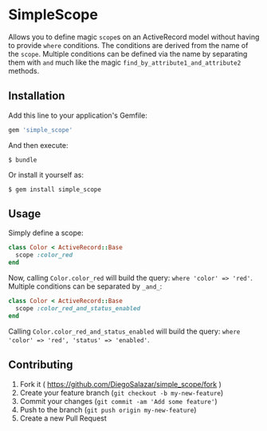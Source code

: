 # SimpleScope

Allows you to define magic `scope`s on an ActiveRecord model without having to provide `where` conditions. The conditions are derived from the name of the `scope`. Multiple conditions can be defined via the name by separating them with `and` much like the magic `find_by_attribute1_and_attribute2` methods.

## Installation

Add this line to your application's Gemfile:

```ruby
gem 'simple_scope'
```

And then execute:

    $ bundle

Or install it yourself as:

    $ gem install simple_scope

## Usage

Simply define a scope:

```ruby
class Color < ActiveRecord::Base
  scope :color_red
end
```

Now, calling `Color.color_red` will build the query: `where 'color' => 'red'`. Multiple conditions can be separated by `_and_`:

```ruby
class Color < ActiveRecord::Base
  scope :color_red_and_status_enabled
end
```

Calling `Color.color_red_and_status_enabled` will build the query: `where 'color' => 'red', 'status' => 'enabled'`.

## Contributing

1. Fork it ( https://github.com/DiegoSalazar/simple_scope/fork )
2. Create your feature branch (`git checkout -b my-new-feature`)
3. Commit your changes (`git commit -am 'Add some feature'`)
4. Push to the branch (`git push origin my-new-feature`)
5. Create a new Pull Request
